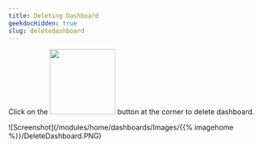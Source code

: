 ```yaml
---
title: Deleting Dashboard
geekdocHidden: true
slug: deletedashboard
---
```


Click on the <img src="/modules/home/dashboards/Images/{{% imagehome %}}/deleteicon.png" width="130px"> button at the corner to delete dashboard.



![Screenshot](/modules/home/dashboards/Images/{{% imagehome %}}/DeleteDashboard.PNG)
